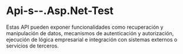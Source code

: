 # Api-s--.Asp.Net-Test
Estas API pueden exponer funcionalidades como recuperación y manipulación de datos, mecanismos de autenticación y autorización, ejecución de lógica empresarial e integración con sistemas externos o servicios de terceros.
